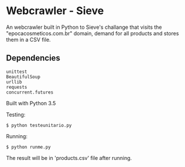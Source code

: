 # Webcrawler - Sieve
An webcrawler built in Python to Sieve's challange that visits the "epocacosmeticos.com.br" domain, demand for all products and stores them in a CSV file.

## Dependencies
```
unittest
BeautifulSoup
urllib
requests
concurrent.futures
```

Built with Python 3.5

Testing:
```
$ python testeunitario.py
```

Running:
```
$ python runme.py
```

The result will be in 'products.csv' file after running.
